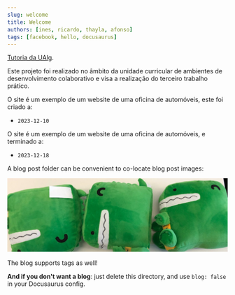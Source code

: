 ```yaml
---
slug: welcome
title: Welcome
authors: [ines, ricardo, thayla, afonso]
tags: [facebook, hello, docusaurus]
---
```


[Tutoria da UAlg](https://tutoria.ualg.pt/).

Este projeto foi realizado no âmbito da unidade curricular de ambientes de desenvolvimento colaborativo e visa a realização do terceiro trabalho prático.

O site é um exemplo de um website de uma oficina de automóveis, este foi criado a:

- `2023-12-10`

O site é um exemplo de um website de uma oficina de automóveis, e terminado a:

- `2023-12-18`

A blog post folder can be convenient to co-locate blog post images:

![Docusaurus Plushie](./docusaurus-plushie-banner.jpeg)

The blog supports tags as well!

**And if you don't want a blog**: just delete this directory, and use `blog: false` in your Docusaurus config.
